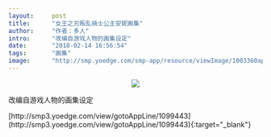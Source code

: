 ```yaml
---
layout:     post
title:      "女王之刃叛乱骑士公主安妮画集"
author:     "作者：多人"
intro:      "改编自游戏人物的画集设定"
date:       "2018-02-14 16:56:54"
tags:       "画集"
image:      "http://smp.yoedge.com/smp-app/resource/viewImage/1003360appline.png"
---
```

<div style="text-align: center">
<p><img src="http://smp.yoedge.com/smp-app/resource/viewImage/1003360appline.png"/></p>
</div>
<p class="post-meta">
<span>改编自游戏人物的画集设定</span>
</p>
[http://smp3.yoedge.com/view/gotoAppLine/1099443](http://smp3.yoedge.com/view/gotoAppLine/1099443){:target="_blank"}


